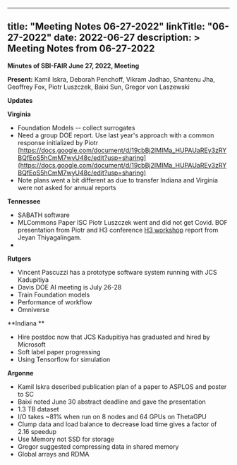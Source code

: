 
---
title: "Meeting Notes 06-27-2022"
linkTitle: "06-27-2022"
date: 2022-06-27
description: >
  Meeting Notes from 06-27-2022
---


**Minutes of SBI-FAIR June 27, 2022, Meeting**

**Present:** Kamil Iskra, Deborah Penchoff, Vikram Jadhao, Shantenu Jha, Geoffrey Fox, Piotr Luszczek, Baixi Sun, Gregor von Laszewski

**Updates**

**Virginia**



* Foundation Models -- collect surrogates
* Need a group DOE report. Use last year's approach with a common response initialized by Piotr [https://docs.google.com/document/d/19cbBj2IMIMa_HUPAUaREy3zRYBQfEoS5hCmM7wyU48c/edit?usp=sharing](https://docs.google.com/document/d/19cbBj2IMIMa_HUPAUaREy3zRYBQfEoS5hCmM7wyU48c/edit?usp=sharing) 
* Note plans went a bit different as due to transfer Indiana and Virginia were not asked for annual reports

**Tennessee**



* SABATH software
* MLCommons Paper ISC  Piotr Luszczek went and did not get Covid. BOF presentation from Piotr and H3 conference  [H3 workshop](http://www.icl.utk.edu/~luszczek/conf/2022/h3/)  report   from Jeyan  Thiyagalingam.
* 

**Rutgers**



* Vincent Pascuzzi has a prototype software system running with JCS Kadupitiya
* Davis  DOE AI meeting is July 26-28
* Train Foundation models 
* Performance of workflow
* Omniverse

**Indiana **



* Hire postdoc now that JCS Kadupitiya has graduated and hired by Microsoft
* Soft label paper progressing
* Using Tensorflow for simulation

**Argonne**



* Kamil Iskra described publication plan of a paper to ASPLOS and poster to SC
* Baixi noted June 30 abstract deadline and gave the presentation  
* 1.3 TB dataset
* I/O takes ~81% when run on 8 nodes and 64 GPUs on ThetaGPU
* Clump data and load balance to decrease load time  gives a factor of 2.16 speedup
* Use Memory not SSD for storage
* Gregor suggested compressing data in shared memory
* Global arrays and RDMA